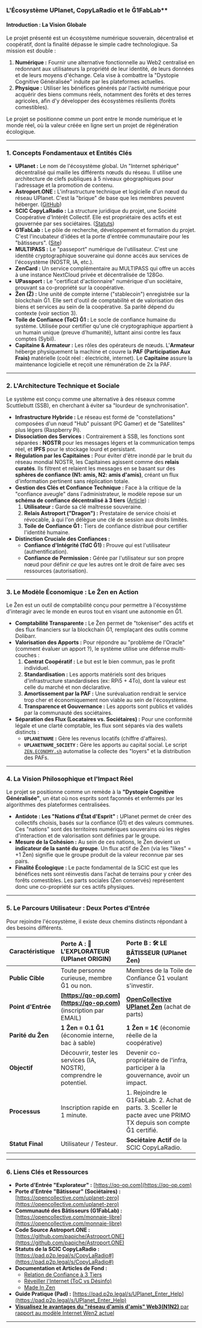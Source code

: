 ### L'Écosystème UPlanet, CopyLaRadio et le Ğ1FabLab**

#### **Introduction : La Vision Globale**

Le projet présenté est un écosystème numérique souverain, décentralisé et coopératif, dont la finalité dépasse le simple cadre technologique. Sa mission est double :
1.  **Numérique :** Fournir une alternative fonctionnelle au Web2 centralisé en redonnant aux utilisateurs la propriété de leur identité, de leurs données et de leurs moyens d'échange. Cela vise à combattre la "Dystopie Cognitive Généralisée" induite par les plateformes actuelles.
2.  **Physique :** Utiliser les bénéfices générés par l'activité numérique pour acquérir des biens communs réels, notamment des forêts et des terres agricoles, afin d'y développer des écosystèmes résilients (forêts comestibles).

Le projet se positionne comme un pont entre le monde numérique et le monde réel, où la valeur créée en ligne sert un projet de régénération écologique.

---

### **1. Concepts Fondamentaux et Entités Clés**

*   **UPlanet :** Le nom de l'écosystème global. Un "Internet sphérique" décentralisé qui maille les différents nœuds du réseau. Il utilise une architecture de clefs publiques à 5 niveaux géographiques pour l'adressage et la promotion de contenu.
*   **Astroport.ONE :** L'infrastructure technique et logicielle d'un nœud du réseau UPlanet. C'est la "brique" de base que les membres peuvent héberger. ([GitHub](https://github.com/papiche/Astroport.ONE))
*   **SCIC CopyLaRadio :** La structure juridique du projet, une Société Coopérative d'Intérêt Collectif. Elle est propriétaire des actifs et est gouvernée par ses sociétaires. ([Statuts](https://pad.p2p.legal/s/CopyLaRadio#))
*   **G1FabLab :** Le pôle de recherche, développement et formation du projet. C'est l'incubateur d'idées et la porte d'entrée communautaire pour les "bâtisseurs". ([Site](https://g1sms.fr))
*   **MULTIPASS :** Le "passeport" numérique de l'utilisateur. C'est une identité cryptographique souveraine qui donne accès aux services de l'écosystème (NOSTR, IA, etc.).
*   **ZenCard :** Un service complémentaire au MULTIPASS qui offre un accès à une instance NextCloud privée et décentralisée de 128Go.
*   **UPassport :** Le "certificat d'actionnaire" numérique d'un sociétaire, prouvant sa co-propriété sur la coopérative.
*   **Ẑen (Ẑ) :** Une unité de compte interne ("stablecoin") enregistrée sur la blockchain Ğ1. Elle sert d'outil de comptabilité et de valorisation des biens et services au sein de la coopérative. Sa parité dépend du contexte (voir section 3).
*   **Toile de Confiance (ToC) Ğ1 :** Le socle de confiance humaine du système. Utilisée pour certifier qu'une clé cryptographique appartient à un humain unique (preuve d'humanité), luttant ainsi contre les faux comptes (Sybil).
*   **Capitaine & Armateur :** Les rôles des opérateurs de nœuds. L'**Armateur** héberge physiquement la machine et couvre la **PAF (Participation Aux Frais)** matérielle (coût réel : électricité, internet). Le **Capitaine** assure la maintenance logicielle et reçoit une rémunération de 2x la PAF.

---

### **2. L'Architecture Technique et Sociale**

Le système est conçu comme une alternative à des réseaux comme Scuttlebutt (SSB), en cherchant à éviter sa "lourdeur de synchronisation".

*   **Infrastructure Hybride :** Le réseau est formé de "constellations" composées d'un nœud "Hub" puissant (PC Gamer) et de "Satellites" plus légers (Raspberry Pi).
*   **Dissociation des Services :** Contrairement à SSB, les fonctions sont séparées : **NOSTR** pour les messages légers et la communication temps réel, et **IPFS** pour le stockage lourd et persistant.
*   **Régulation par les Capitaines :** Pour éviter d'être inondé par le bruit du réseau mondial NOSTR, les Capitaines agissent comme des **relais curatés**. Ils filtrent et relaient les messages en se basant sur des **sphères de confiance (N1: amis, N2: amis d'amis)**, créant un flux d'information pertinent sans réplication totale.
*   **Gestion des Clés et Confiance Technique :** Face à la critique de la "confiance aveugle" dans l'administrateur, le modèle repose sur un **schéma de confiance décentralisé à 3 tiers** ([Article](https://www.copylaradio.com/blog/blog-1/post/relation-de-confiance-decentralisee-a-3-tiers-avec-la-g1-149)) :
    1.  **Utilisateur :** Garde sa clé maîtresse souveraine.
    2.  **Relais Astroport ("Dragon") :** Prestataire de service choisi et révocable, à qui l'on délègue une clé de session aux droits limités.
    3.  **Toile de Confiance Ğ1 :** Tiers de confiance distribué pour certifier l'identité humaine.
*   **Distinction Cruciale des Confiances :**
    *   **Confiance d'Intégrité (TdC Ğ1) :** Prouve *qui* est l'utilisateur (authentification).
    *   **Confiance de Permission :** Gérée par l'utilisateur sur son propre nœud pour définir *ce que* les autres ont le droit de faire avec ses ressources (autorisation).

---

### **3. Le Modèle Économique : Le Ẑen en Action**

Le Ẑen est un outil de comptabilité conçu pour permettre à l'écosystème d'interagir avec le monde en euros tout en visant une autonomie en Ğ1.

*   **Comptabilité Transparente :** Le Ẑen permet de "tokeniser" des actifs et des flux financiers sur la blockchain Ğ1, remplaçant des outils comme Dolibarr.
*   **Valorisation des Apports :** Pour répondre au "problème de l'Oracle" (comment évaluer un apport ?), le système utilise une défense multi-couches :
    1.  **Contrat Coopératif :** Le but est le bien commun, pas le profit individuel.
    2.  **Standardisation :** Les apports matériels sont des briques d'infrastructure standardisées (ex: RPi5 + 4To), dont la valeur est celle du marché et non déclarative.
    3.  **Amortissement par la PAF :** Une surévaluation rendrait le service trop cher et économiquement non viable au sein de l'écosystème.
    4.  **Transparence et Gouvernance :** Les apports sont publics et validés par la communauté des sociétaires.
*   **Séparation des Flux (Locataires vs. Sociétaires) :** Pour une conformité légale et une clarté comptable, les flux sont séparés via des wallets distincts :
    *   **`UPLANETNAME` :** Gère les revenus locatifs (chiffre d'affaires).
    *   **`UPLANETNAME_SOCIETY` :** Gère les apports au capital social.
    Le script [`ZEN.ECONOMY.sh`](https://github.com/papiche/Astroport.ONE/blob/master/RUNTIME/ZEN.ECONOMY.sh) automatise la collecte des "loyers" et la distribution des PAFs.

---

### **4. La Vision Philosophique et l'Impact Réel**

Le projet se positionne comme un remède à la **"Dystopie Cognitive Généralisée"**, un état où nos esprits sont façonnés et enfermés par les algorithmes des plateformes centralisées.

*   **Antidote : Les "Nations d'État d'Esprit" :** UPlanet permet de créer des collectifs choisis, basés sur la confiance (Ğ1) et des valeurs communes. Ces "nations" sont des territoires numériques souverains où les règles d'interaction et de valorisation sont définies par le groupe.
*   **Mesure de la Cohésion :** Au sein de ces nations, le Ẑen devient un **indicateur de la santé du groupe**. Un flux actif de Ẑen (via les "likes" = +1 Ẑen) signifie que le groupe produit de la valeur reconnue par ses pairs.
*   **Finalité Écologique :** Le pacte fondamental de la SCIC est que les bénéfices nets sont réinvestis dans l'achat de terrains pour y créer des forêts comestibles. Les parts sociales (Ẑen conservés) représentent donc une co-propriété sur ces actifs physiques.

---

### **5. Le Parcours Utilisateur : Deux Portes d'Entrée**

Pour rejoindre l'écosystème, il existe deux chemins distincts répondant à des besoins différents.

| Caractéristique | **Porte A : 🧭 L'EXPLORATEUR (UPlanet ORIGIN)** | **Porte B : 🛠️ LE BÂTISSEUR (UPlanet Ẑen)** |
| :--- | :--- | :--- |
| **Public Cible** | Toute personne curieuse, membre Ğ1 ou non. | Membres de la Toile de Confiance Ğ1 voulant s'investir. |
| **Point d'Entrée**| **[https://qo-op.com](https://qo-op.com)** (inscription par EMAIL) | **[OpenCollective UPlanet Ẑen](https://opencollective.com/uplanet-zero)** (achat de parts) |
| **Parité du Ẑen**| **1 Ẑen = 0.1 Ğ1** (économie interne, bac à sable) | **1 Ẑen = 1€** (économie réelle de la coopérative) |
| **Objectif** | Découvrir, tester les services (IA, NOSTR), comprendre le potentiel. | Devenir co-propriétaire de l'infra, participer à la gouvernance, avoir un impact. |
| **Processus**| Inscription rapide en 1 minute. | 1. Rejoindre le G1FabLab. 2. Achat de parts. 3. Sceller le pacte avec une PRIMO TX depuis son compte Ğ1 certifié. |
| **Statut Final**| Utilisateur / Testeur. | **Sociétaire Actif** de la SCIC CopyLaRadio. |

---

### **6. Liens Clés et Ressources**

*   **Porte d'Entrée "Explorateur" :** [https://qo-op.com](https://qo-op.com)
*   **Porte d'Entrée "Bâtisseur" (Sociétaires) :** [https://opencollective.com/uplanet-zero](https://opencollective.com/uplanet-zero)
*   **Communauté des Bâtisseurs (G1FabLab) :** [https://opencollective.com/monnaie-libre](https://opencollective.com/monnaie-libre)
*   **Code Source Astroport.ONE :** [https://github.com/papiche/Astroport.ONE](https://github.com/papiche/Astroport.ONE)
*   **Statuts de la SCIC CopyLaRadio :** [https://pad.p2p.legal/s/CopyLaRadio#](https://pad.p2p.legal/s/CopyLaRadio#)
*   **Documentation et Articles de Fond :**
    *   [Relation de Confiance à 3 Tiers](https://www.copylaradio.com/blog/blog-1/post/relation-de-confiance-decentralisee-a-3-tiers-avec-la-g1-149)
    *   [Réveiller l'Internet (ToC vs Désinfo)](https://www.copylaradio.com/blog/blog-1/post/reveiller-l-internet-la-toile-de-confiance-web3-contre-la-desinformation-et-les-bulles-d-information-146)
    *   [Made In Zen](https://www.copylaradio.com/blog/blog-1/post/made-in-zen-128)
*   **Guide Pratique (Pad) :** [https://pad.p2p.legal/s/UPlanet_Enter_Help](https://pad.p2p.legal/s/UPlanet_Enter_Help)
*   [**Visualisez le avantages du "réseau d'amis d'amis" Web3(N1N2)** par rapport au modèle Internet Wen2 actuel](https://ipfs.copylaradio.com/ipns/copylaradio.com/bang.html)

---

